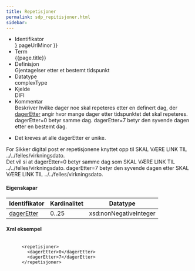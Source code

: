 ```yaml
--- 
title: Repetisjoner  
permalink: sdp_repitisjoner.html
sidebar:
---
```


  - Identifikator  
    <span style="{ pageUrlMinor ;">[}]({{)</span> pageUrlMinor }}
  - Term  
    {{page.title}}
  - Definisjon  
    Gjentagelser etter et bestemt tidspunkt
  - Datatype  
    complexType
  - Kjelde  
    DIFI
  - Kommentar  
    Beskriver hvilke dager noe skal repeteres etter en definert dag, der
    [dagerEtter](../../felles/dagerEtter.md) angir hvor mange dager etter
    tidspunktet det skal repeteres.  
    dagerEtter=0 betyr samme dag. dagerEtter=7 betyr den syvende dagen
    etter en bestemt dag.

<!-- end list -->

  - Det kreves at alle dagerEtter er unike.

For Sikker digital post er repetisjonene knyttet opp til
SKAL VÆRE LINK TIL ../../felles/virkningsdato.  
Det vil si at dagerEtter=0 betyr samme dag som
SKAL VÆRE LINK TIL ../../felles/virkningsdato. dagerEtter=7 betyr den syvende
dagen etter SKAL VÆRE LINK TIL ../../felles/virkningsdato.

#### Eigenskapar

| Identifikator                    | Kardinalitet | Datatype               |
| -------------------------------- | ------------ | ---------------------- |
| [dagerEtter](../../felles/dagerEtter.md) | 0..25        | xsd:nonNegativeInteger |

#### Xml eksempel

``` brush: xml; toolbar: false

      <repetisjoner>
        <dagerEtter>0</dagerEtter>
        <dagerEtter>7</dagerEtter>
      </repetisjoner>

 
```
